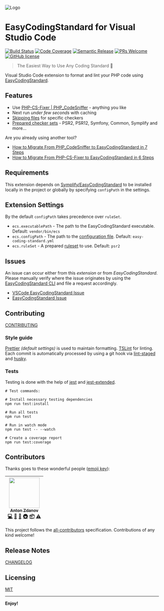 ![Logo](https://user-images.githubusercontent.com/6123841/45583639-acff8200-b8ce-11e8-83a4-10a260e33035.png)

# EasyCodingStandard for Visual Studio Code

[![Build Status](https://circleci.com/gh/azdanov/vscode-easy-coding-standard.svg?style=svg)](https://circleci.com/gh/azdanov/vscode-easy-coding-standard) [![Code Coverage](https://codecov.io/gh/azdanov/vscode-easy-coding-standard/branch/master/graph/badge.svg)](https://codecov.io/gh/azdanov/vscode-easy-coding-standard) [![Semantic Release](https://img.shields.io/badge/%20%20%F0%9F%93%A6%F0%9F%9A%80-semantic--release-e10079.svg)](https://github.com/semantic-release/semantic-release) [![PRs Welcome](https://img.shields.io/badge/PRs-welcome-brightgreen.svg)](http://makeapullrequest.com) [![GitHub license](https://img.shields.io/badge/license-MIT-blue.svg)](./LICENSE)

> The Easiest Way to Use Any Coding Standard 🐘

Visual Studio Code extension to format and lint your PHP code using [EasyCodingStandard](https://github.com/Symplify/EasyCodingStandard).

## Features

- Use [PHP-CS-Fixer | PHP_CodeSniffer](https://www.tomasvotruba.cz/blog/2017/05/03/combine-power-of-php-code-sniffer-and-php-cs-fixer-in-3-lines/) - anything you like
- Next run _under few seconds_ with caching
- [Skipping files](https://github.com/Symplify/EasyCodingStandard#ignore-what-you-cant-fix) for specific checkers
- [Prepared checker sets](https://github.com/Symplify/EasyCodingStandard#use-prepared-checker-sets) - PSR2, PSR12, Symfony, Common, Symplify and more...

Are you already using another tool?

- [How to Migrate From PHP_CodeSniffer to EasyCodingStandard in 7 Steps](https://www.tomasvotruba.cz/blog/2018/06/04/how-to-migrate-from-php-code-sniffer-to-easy-coding-standard/#comment-4086561141)
- [How to Migrate From PHP-CS-Fixer to EasyCodingStandard in 6 Steps](https://www.tomasvotruba.cz/blog/2018/06/07/how-to-migrate-from-php-cs-fixer-to-easy-coding-standard/)

## Requirements

This extension depends on [Symplify/EasyCodingStandard](https://github.com/Symplify/EasyCodingStandard#install) to be installed locally in the project or globally by specifying `configPath` in the settings.

## Extension Settings

By the default `configPath` takes precedence over `ruleSet`.

- `ecs.executablePath` - The path to the EasyCodingStandard executable. Default: `vendor/bin/ecs`
- `ecs.configPath` - The path to the [configuration file](https://github.com/Symplify/EasyCodingStandard#1-create-configuration-and-setup-checkers). Default: `easy-coding-standard.yml`
- `ecs.ruleSet` - A prepared [ruleset](https://github.com/Symplify/EasyCodingStandard#use-prepared-checker-sets) to use. Default: `psr2`

## Issues

An issue can occur either from this _extension_ or from _EasyCodingStandard_. Please manually verify where the issue originates by using the [EasyCodingStandard CLI](https://github.com/Symplify/EasyCodingStandard#usage) and file a request accordingly.

- [VSCode EasyCodingStandard Issue](https://github.com/azdanov/vscode-easy-coding-standard/issues/new)
- [EasyCodingStandard Issue](https://github.com/Symplify/Symplify/issues/new)

## Contributing

[CONTRIBUTING](./CONTRIBUTING.md)

### Style guide

[Prettier](https://prettier.io/) _(default settings)_ is used to maintain formatting. [TSLint](https://github.com/palantir/tslint) for linting. Each commit is automatically processed by using a git hook via [lint-staged](https://github.com/okonet/lint-staged) and [husky](https://github.com/typicode/husky).

### Tests

Testing is done with the help of [jest](https://jestjs.io/) and [jest-extended](https://github.com/jest-community/jest-extended).

```shell
# Test commands:

# Install necessary testing dependencies
npm run test:install

# Run all tests
npm run test

# Run in watch mode
npm run test -- --watch

# Create a coverage report
npm run test:coverage
```

## Contributors

Thanks goes to these wonderful people ([emoji key](https://github.com/kentcdodds/all-contributors#emoji-key)):

<!-- ALL-CONTRIBUTORS-LIST:START - Do not remove or modify this section -->
<!-- prettier-ignore -->
| [<img src="https://avatars2.githubusercontent.com/u/6123841?v=4" width="100px;"/><br /><sub><b>Anton Zdanov</b></sub>](https://azdanov.js.org/)<br />[💻](https://github.com/azdanov/vscode-easy-coding-standard/commits?author=azdanov "Code") [📖](https://github.com/azdanov/vscode-easy-coding-standard/commits?author=azdanov "Documentation") [🤔](#ideas-azdanov "Ideas, Planning, & Feedback") [🚇](#infra-azdanov "Infrastructure (Hosting, Build-Tools, etc)") [📦](#platform-azdanov "Packaging/porting to new platform") [⚠️](https://github.com/azdanov/vscode-easy-coding-standard/commits?author=azdanov "Tests") |
| :---: |

<!-- ALL-CONTRIBUTORS-LIST:END -->

This project follows the [all-contributors](https://github.com/kentcdodds/all-contributors) specification. Contributions of any kind welcome!

## Release Notes

[CHANGELOG](./CHANGELOG.md)

## Licensing

[MIT](./LICENSE)

---

**Enjoy!**

